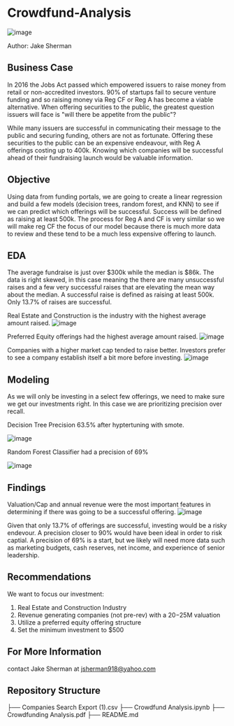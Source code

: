 # Crowdfund-Analysis

![image](https://user-images.githubusercontent.com/106030704/231516071-6d8009ff-c861-4ffd-ab17-f6b9ee7ec68f.png)

Author: Jake Sherman

## Business Case

In 2016 the Jobs Act passed which empowered issuers to raise money from retail or non-accredited investors. 90% of startups fail to secure venture funding and so raising money via Reg CF or Reg A has become a viable alternative.  When offering securities to the public, the greatest question issuers will face is "will there be appetite from the public"?

While many issuers are successful in communicating their message to the public and securing funding, others are not as fortunate.  Offering these securities to the public can be an expensive endeavour, with Reg A offerings costing up to 400k.  Knowing which companies will be successful ahead of their fundraising launch would be valuable information.

## Objective

Using data from funding portals, we are going to create a linear regression and build a few models (decision trees, random forest, and KNN) to see if we can predict which offerings will be successful. Success will be defined as raising at least 500k. The process for Reg A and CF is very similar so we will make reg CF the focus of our model because there is much more data to review and these tend to be a much less expensive offering to launch.

## EDA

The average fundraise is just over $300k while the median is $86k.  The data is right skewed, in this case meaning the there are many unsuccessful raises and a few very successful raises that are elevating the mean way about the median.  A successful raise is defined as raising at least 500k.  Only 13.7% of raises are successful.

Real Estate and Construction is the industry with the highest average amount raised.
![image](https://user-images.githubusercontent.com/106030704/226997011-d148b49f-2680-4c1d-9c6a-ae6424b2cc59.png)

Preferred Equity offerings had the highest average amount raised.
![image](https://user-images.githubusercontent.com/106030704/226997475-4ec0db63-5336-4e57-9b33-502cfe3ca856.png)

Companies with a higher market cap tended to raise better.  Investors prefer to see a company establish itself a bit more before investing.
![image](https://user-images.githubusercontent.com/106030704/226997378-0fff6996-9837-4d25-947d-f9d0a6ec633d.png)

## Modeling

As we will only be investing in a select few offerings, we need to make sure we get our investments right.  In this case we are prioritizing precision over recall.

Decision Tree Precision 63.5% after hyptertuning with smote.

![image](https://user-images.githubusercontent.com/106030704/226997650-8e0227d9-86d8-4fe5-8a55-6d7030182e2c.png)

Random Forest Classifier had a precision of 69%

![image](https://user-images.githubusercontent.com/106030704/226999023-728d69f3-c826-496b-a16a-26ba1371cc93.png)

## Findings

Valuation/Cap and annual revenue were the most important features in determining if there was going to be a successful offering.
![image](https://user-images.githubusercontent.com/106030704/226998562-4ad6c672-0dfa-49b3-a325-b77223759cad.png)

Given that only 13.7% of offerings are successful, investing would be a risky endevour.  A precision closer to 90% would have been ideal in order to risk captial.  A precision of 69% is a start, but we likely will need more data such as marketing budgets, cash reserves, net income, and experience of senior leadership.

## Recommendations

We want to focus our investment:
1. Real Estate and Construction Industry
2. Revenue generating companies (not pre-rev) with a $20-$25M valuation
3. Utilize a preferred equity offering structure
4. Set the minimum investment to $500

## For More Information

contact Jake Sherman at jsherman918@yahoo.com

## Repository Structure

├── Companies Search Export (1).csv
├── Crowdfund Analysis.ipynb
├── Crowdfunding Analysis.pdf
├── README.md
